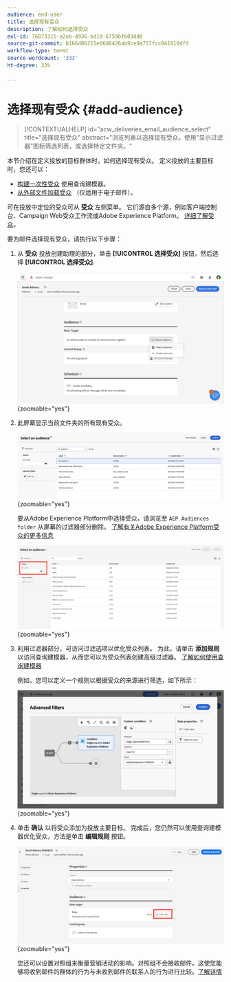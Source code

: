 ```yaml
---
audience: end-user
title: 选择现有受众
description: 了解如何选择受众
exl-id: 76873315-a2eb-4936-bd10-6759bf603dd0
source-git-commit: b166d06215e06d6426ab9ce9a757fcc041810df9
workflow-type: tm+mt
source-wordcount: '333'
ht-degree: 33%

---
```



# 选择现有受众 {#add-audience}

>[!CONTEXTUALHELP]
>id="acw_deliveries_email_audience_select"
>title="选择现有受众"
>abstract="浏览列表以选择现有受众。使用“显示过滤器”图标筛选列表，或选择特定文件夹。"

本节介绍在定义投放的目标群体时，如何选择现有受众。 定义投放的主要目标时，您还可以：
* [构建一次性受众](one-time-audience.md) 使用查询建模器。
* [从外部文件加载受众](file-audience.md) （仅适用于电子邮件）。

可在投放中定位的受众可从 **受众** 左侧菜单。 它们源自多个源，例如客户端控制台、Campaign Web受众工作流或Adobe Experience Platform。 [详细了解受众](manage-audience.md)。

要为邮件选择现有受众，请执行以下步骤：

1. 从 **受众** 投放创建助理的部分，单击 **[!UICONTROL 选择受众]** 按钮，然后选择 **[!UICONTROL 选择受众]**.

   ![](assets/create-audience.png){zoomable=&quot;yes&quot;}

1. 此屏幕显示当前文件夹的所有现有受众。

   ![](assets/create-audience2.png){zoomable=&quot;yes&quot;}

   要从Adobe Experience Platform中选择受众，请浏览至 `AEP Audiences folder` 从屏幕的过滤器部分删除。 [了解有关Adobe Experience Platform受众的更多信息](manage-audience.md#monitor)

   ![](assets/select-audience-folder.png){zoomable=&quot;yes&quot;}

1. 利用过滤器部分，可访问过滤选项以优化受众列表。 为此，请单击 **添加规则** 以访问查询建模器，从而您可以为受众列表创建高级过滤器。 [了解如何使用查询建模器](../query/query-modeler-overview.md)

   例如，您可以定义一个规则以根据受众的来源进行筛选，如下所示：

   ![](assets/filter-on-aep-audience.png){zoomable=&quot;yes&quot;}

1. 单击 **确认** 以将受众添加为投放主要目标。 完成后，您仍然可以使用查询建模器优化受众，方法是单击 **编辑规则** 按钮。

   ![](assets/refine-audience.png){zoomable=&quot;yes&quot;}

   您还可以设置对照组来衡量营销活动的影响。对照组不会接收邮件。这使您能够将收到邮件的群体的行为与未收到邮件的联系人的行为进行比较。[了解详情](control-group.md)

